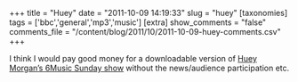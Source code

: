 +++
title = "Huey"
date = "2011-10-09 14:19:33"
slug = "huey"
[taxonomies]
tags = ['bbc','general','mp3','music']
[extra]
show_comments = "false"
comments_file = "/content/blog/2011/10/2011-10-09-huey-comments.csv"
+++

I think I would pay good money for a downloadable version of [Huey Morgan’s 6Music Sunday show](http://www.bbc.co.uk/programmes/b00ds8lp) without the news/audience participation etc.
